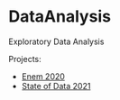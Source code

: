 # DataAnalysis
Exploratory Data Analysis

Projects:
- [Enem 2020](https://github.com/luizweb/DataAnalysis/blob/0ac0619f5340503c6f865b9ea7dd2049fa021bc6/Enem2020.ipynb)
- [State of Data 2021](https://github.com/luizweb/DataAnalysis/blob/main/StateOfData2021.ipynb)
